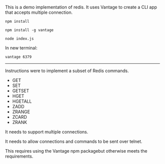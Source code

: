 This is a demo implementation of redis. It uses Vantage to create a CLI app that accepts multiple connection.

`npm install`

`npm install -g vantage`

`node index.js`

In new terminal:

`vantage 6379`


----

Instructions were to implement a subset of Redis commands.

- GET
- SET
- GETSET
- HGET
- HGETALL
- ZADD
- ZRANGE
- ZCARD
- ZRANK

It needs to support multiple connections.

It needs to allow connections and commands to be sent over telnet.

This requires using the Vantage npm packagebut otherwise meets the requirements.
